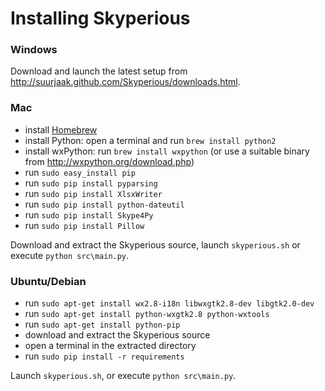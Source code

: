 Installing Skyperious
=====================

### Windows ###

Download and launch the latest setup from
http://suurjaak.github.com/Skyperious/downloads.html.


### Mac ###

* install [Homebrew](http://brew.sh)
* install Python: open a terminal and run `brew install python2`
* install wxPython: run `brew install wxpython`
  (or use a suitable binary from http://wxpython.org/download.php)
* run `sudo easy_install pip`
* run `sudo pip install pyparsing`
* run `sudo pip install XlsxWriter`
* run `sudo pip install python-dateutil`
* run `sudo pip install Skype4Py`
* run `sudo pip install Pillow`

Download and extract the Skyperious source, launch `skyperious.sh` or
execute `python src\main.py`.


### Ubuntu/Debian ###

* run `sudo apt-get install wx2.8-i18n libwxgtk2.8-dev libgtk2.0-dev`
* run `sudo apt-get install python-wxgtk2.8 python-wxtools`
* run `sudo apt-get install python-pip`
* download and extract the Skyperious source
* open a terminal in the extracted directory
* run `sudo pip install -r requirements`

Launch `skyperious.sh`, or execute `python src\main.py`.
